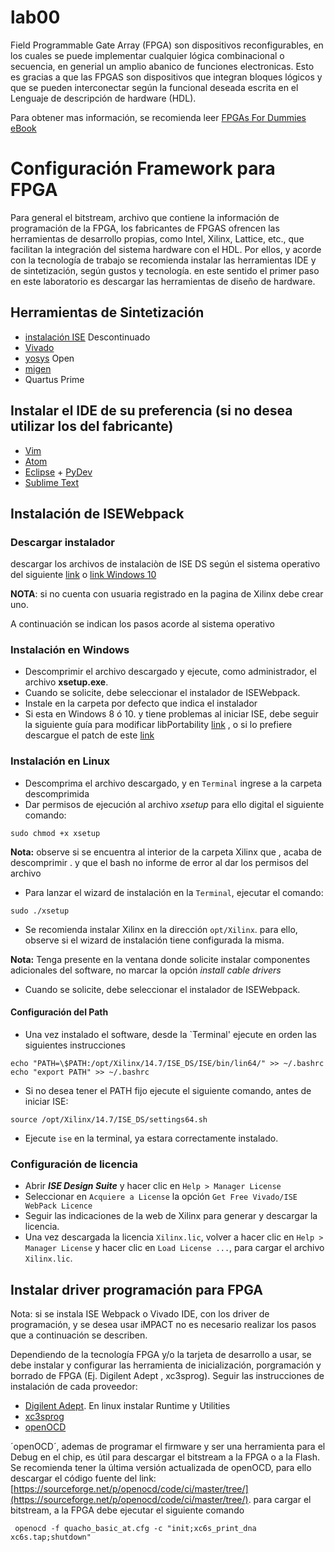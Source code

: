 # lab00

Field Programmable Gate Array (FPGA) son dispositivos reconfigurables, en los cuales se puede implementar cualquier lógica combinacional o secuencia, en generial un amplio abanico de funciones electronicas. Esto es gracias a que las FPGAS son dispositivos que  integran bloques lógicos y que se pueden interconectar según la funcional deseada escrita en el Lenguaje de descripción de hardware (HDL).

Para obtener mas información, se recomienda leer [FPGAs For Dummies eBook](https://www.intel.com/content/dam/www/programmable/us/en/pdfs/literature/misc/FPGAs_For_Dummies_eBook.pdf)


# Configuración Framework para FPGA

Para general el bitstream, archivo que contiene la información de programación de la FPGA, los fabricantes de FPGAS ofrencen las herramientas de desarrollo propias, como Intel, Xilinx, Lattice, etc.,  que facilitan la integración del sistema hardware con el HDL.
Por ellos, y acorde con la tecnología de trabajo se recomienda instalar las herramientas IDE y de sintetización, según gustos  y tecnología. en este sentido el primer paso en este laboratorio es descargar las herramientas de diseño de hardware.

## Herramientas de Sintetización


* [instalación ISE](https://github.com/Fabeltranm/SPARTAN6-ATMEGA-MAX5864/wiki/Instalaci%C3%B3n-y-Configuraci%C3%B3n#instalaci%C3%B3n-de-isewebpack) Descontinuado 
* [Vivado](https://www.xilinx.com/products/design-tools/vivado.html)
* [yosys](http://www.clifford.at/yosys/) Open
* [migen](https://github.com/Fabeltranm/lm32_SoC/wiki/Instalación-y-configuración-de-las-herramientas-Litex-y-migen)
* Quartus Prime 


## Instalar el IDE de su preferencia (si no desea utilizar los del fabricante)
* [Vim](https://www.vim.org/)
* [Atom](https://atom.io/)
* [Eclipse](https://www.eclipse.org) + [PyDev](https://www.pydev.org/)
* [Sublime Text](http://www.sublimetext.com)



## Instalación de ISEWebpack
### Descargar instalador
descargar los archivos de instalaciòn de ISE DS según el sistema operativo del siguiente [link](https://www.xilinx.com/content/xilinx/en/downloadNav/design-tools/v2012_4---14_7.html) o [link Windows 10](https://www.xilinx.com/member/forms/download/xef.html?filename=Xilinx_ISE_S6_Win10_14.7_ISE_VMs_0206_1.zip)

**NOTA**: si no cuenta con usuaria registrado en la pagina de Xilinx debe crear uno.

A continuación se indican los pasos acorde al sistema operativo

### Instalación en Windows
* Descomprimir el archivo descargado  y ejecute, como administrador, el archivo **xsetup.exe**.
* Cuando se solicite, debe seleccionar el instalador de ISEWebpack.
* Instale en la carpeta por defecto que indica el instalador
* Si esta en Windows 8 ó 10.  y tiene problemas al iniciar ISE,  debe seguir la siguiente guía para modificar libPortability [link](https://www.xilinx.com/support/answers/62380.html) , o si lo prefiere descargue el patch de este [link](https://github.com/cbureriu/xilinx-14.7-patch-for-Win10-32-64)

### Instalación en Linux
* Descomprima el archivo descargado,  y en `Terminal` ingrese a la carpeta descomprimida 
* Dar permisos de ejecución al archivo *xsetup* para ello digital el siguiente comando:

```
sudo chmod +x xsetup
```

**Nota:** observe si se encuentra al interior de la carpeta Xilinx que , acaba de descomprimir . y que el bash  no informe de error al dar los permisos  del archivo

* Para lanzar el wizard de instalación en la `Terminal`, ejecutar el comando:

```
sudo ./xsetup
```

* Se recomienda instalar Xilinx  en la dirección `opt/Xilinx`. para ello, observe  si el wizard de instalación  tiene configurada la misma.

**Nota:** Tenga presente en la ventana donde solicite instalar componentes adicionales del software, no marcar la opción *install cable drivers*
* Cuando se solicite, debe seleccionar el instalador de ISEWebpack.  

#### Configuración del Path

* Una vez instalado el software, desde la `Terminal' ejecute en orden las siguientes instrucciones    

```
echo "PATH=\$PATH:/opt/Xilinx/14.7/ISE_DS/ISE/bin/lin64/" >> ~/.bashrc echo "export PATH" >> ~/.bashrc
```

* Si no desea tener el PATH  fijo  ejecute el siguiente comando, antes de  iniciar ISE:
 
```
source /opt/Xilinx/14.7/ISE_DS/settings64.sh
```


* Ejecute `ise` en la terminal, ya estara correctamente instalado.


### Configuración de licencia 
* Abrir ***ISE Design Suite*** y hacer clic en `Help > Manager License` 
* Seleccionar en `Acquiere a License` la opción `Get Free Vivado/ISE WebPack Licence`
* Seguir las indicaciones de la web de Xilinx para generar  y descargar la licencia.
* Una vez descargada la licencia `Xilinx.lic`, volver a hacer clic en `Help > Manager License` y hacer clic en `Load License ...`, para cargar el archivo `Xilinx.lic`.

## Instalar driver programación para FPGA

Nota: si se instala ISE Webpack o Vivado IDE, con los driver de programación, y se desea usar iMPACT  no es necesario realizar los pasos  que a continuación se describen.

Dependiendo de la tecnología FPGA y/o la tarjeta de desarrollo a usar, se debe instalar y configurar las  herramienta de inicialización, porgramación y borrado de FPGA (Ej. Digilent Adept , xc3sprog). Seguir las instrucciones de instalación de cada proveedor:


* [Digilent Adept](https://reference.digilentinc.com/reference/software/adept/start?redirect=1#software_downloads). En linux instalar Runtime y Utilities
* [xc3sprog](http://xc3sprog.sourceforge.net/)
* [openOCD](http://openocd.org/getting-openocd/)

´openOCD´, ademas de programar el firmware y ser una herramienta para el Debug en el chip, es útil para descargar el bitstream a la FPGA o a la Flash.
Se recomienda tener la última versión actualizada  de openOCD, para ello descargar el código fuente del link: [https://sourceforge.net/p/openocd/code/ci/master/tree/](https://sourceforge.net/p/openocd/code/ci/master/tree/).  para cargar el bitstream, a la FPGA debe ejecutar el siguiente comando  

```
 openocd -f quacho_basic_at.cfg -c "init;xc6s_print_dna xc6s.tap;shutdown"

```

